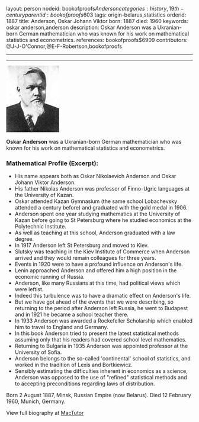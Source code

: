 layout: person
nodeid: bookofproofs$Anderson
categories: history,19th-century
parentid: bookofproofs$603
tags: origin-belarus,statistics
orderid: 1887
title: Anderson, Oskar Johann Viktor
born: 1887
died: 1960
keywords: oskar anderson,anderson
description: Oskar Anderson was a Ukranian-born German mathematician who was known for his work on mathematical statistics and econometrics.
references: bookofproofs$6909
contributors: @J-J-O'Connor,@E-F-Robertson,bookofproofs

---



---

![Anderson.jpg](https://github.com/bookofproofs/bookofproofs.github.io/blob/main/_sources/_assets/images/portraits/Anderson.jpg?raw=true)

**Oskar Anderson** was a Ukranian-born German mathematician who was known for his work on mathematical statistics and econometrics.

### Mathematical Profile (Excerpt):
* His name appears both as Oskar Nikolaevich Anderson and Oskar Johann Viktor Anderson.
* His father Nikolas Anderson was professor of Finno-Ugric languages at the University of Kazan.
* Oskar attended Kazan Gymnasium (the same school Lobachevsky attended a century before) and graduated with the gold medal in 1906.
* Anderson spent one year studying mathematics at the University of Kazan before going to St Petersburg where he studied economics at the Polytechnic Institute.
* As well as teaching at this school, Anderson graduated with a law degree.
* In 1917 Anderson left St Petersburg and moved to Kiev.
* Slutsky was teaching in the Kiev Institute of Commerce when Anderson arrived and they would remain colleagues for three years.
* Events in 1920 were to have a profound influence on Anderson's life.
* Lenin approached Anderson and offered him a high position in the economic running of Russia.
* Anderson, like many Russians at this time, had political views which were leftist.
* Indeed this turbulence was to have a dramatic effect on Anderson's life.
* But we have got ahead of the events that we were describing, so returning to the period after Anderson left Russia, he went to Budapest and in 1921 he became a school teacher there.
* In 1933 Anderson was awarded a Rockefeller Scholarship which enabled him to travel to England and Germany.
* In this book Anderson tried to present the latest statistical methods assuming only that his readers had covered school level mathematics.
* Returning to Bulgaria in 1935 Anderson was appointed professor at the University of Sofia.
* Anderson belongs to the so-called 'continental' school of statistics, and worked in the tradition of Lexis and Bortkiewicz.
* Sensibly estimating the difficulties inherent in economics as a science, Anderson was opposed to the use of "refined" statistical methods and to accepting preconditions regarding laws of distribution.

Born 2 August 1887, Minsk, Russian Empire (now Belarus). Died 12 February 1960, Munich, Germany.

View full biography at [MacTutor](https://mathshistory.st-andrews.ac.uk/Biographies/Anderson/)
